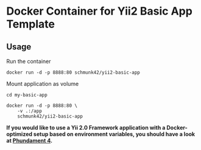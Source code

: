 # Docker Container for Yii2 Basic App Template

## Usage

Run the container

    docker run -d -p 8888:80 schmunk42/yii2-basic-app
    
Mount application as volume    

    cd my-basic-app
    
    docker run -d -p 8888:80 \
        -v .:/app
        schmunk42/yii2-basic-app
    
**If you would like to use a Yii 2.0 Framework application with a Docker-optimized setup based on environment variables, you
should have a look at [Phundament 4](http://phundament.com).**
